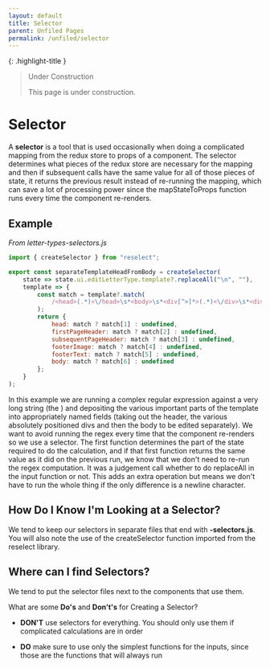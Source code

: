 ```yaml
---
layout: default
title: Selector
parent: Unfiled Pages
permalink: /unfiled/selector
---
```


{: .highlight-title }
> Under Construction
>
> This page is under construction.

# Selector

A **selector** is a tool that is used occasionally when doing a complicated mapping from the redux store to props of a component. The selector determines what pieces of the redux store are necessary for the mapping and then if subsequent calls have the same value for all of those pieces of state, it returns the previous result instead of re-running the mapping, which can save a lot of processing power since the mapStateToProps function runs every time the component re-renders.

## Example

*From letter-types-selectors.js*

```js
import { createSelector } from "reselect";

export const separateTemplateHeadFromBody = createSelector(
    state => state.ui.editLetterType.template?.replaceAll("\n", ""),
    template => {
        const match = template?.match(
            /<head>(.*)<\/head>\s*<body>\s*<div[^>]*>(.*)<\/div>\s*<div[^>]*>(.*)<\/div>\s*<div[^>]*>\s/i
        );
        return {
            head: match ? match[1] : undefined,
            firstPageHeader: match ? match[2] : undefined,
            subsequentPageHeader: match ? match[3] : undefined,
            footerImage: match ? match[4] : undefined,
            footerText: match ? match[5] : undefined,
            body: match ? match[6] : undefined
        };
    }
);

```

In this example we are running a complex regular expression against a very long string (the ) and depositing the various important parts of the template into appropriately named fields (taking out the header, the various absolutely positioned divs and then the body to be edited separately). We want to avoid running the regex every time that the component re-renders so we use a selector. The first function determines the part of the state required to do the calculation, and if that first function returns the same value as it did on the previous run, we know that we don't need to re-run the regex computation. It was a judgement call whether to do replaceAll in the input function or not. This adds an extra operation but means we don't have to run the whole thing if the only difference is a newline character.

## How Do I Know I'm Looking at a Selector?

We tend to keep our selectors in separate files that end with **-selectors.js**. You will also note the use of the createSelector function
imported from the reselect library.

## Where can I find Selectors?

We tend to put the selector files next to the components that use them.

What are some **Do's** and **Don't's** for Creating a Selector?

- **DON'T** use selectors for everything. You should only use them if complicated calculations are in order

- **DO** make sure to use only the simplest functions for the inputs, since those are the functions that will always run
